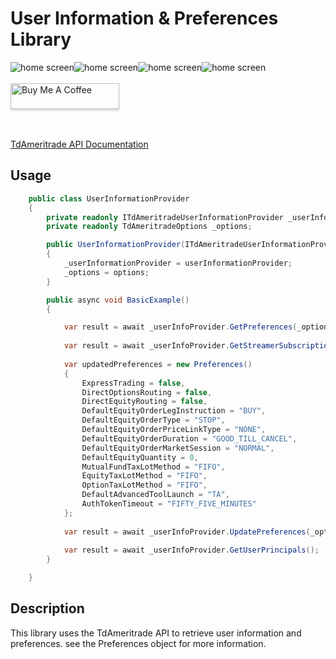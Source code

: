 # User Information & Preferences Library

<img src="https://img.shields.io/github/issues/ucrengineer/TraderShop.Financials"
    alt = "home screen"
    style = "float: left"/>
<img src="https://img.shields.io/github/forks/ucrengineer/TraderShop.Financials"
    alt = "home screen"
    style = "float: left"/>
<img src="https://img.shields.io/github/stars/ucrengineer/TraderShop.Financials"
    alt = "home screen"
    style = "float: left"/>
<img src="https://img.shields.io/github/license/ucrengineer/TraderShop.Financials.TdAmeritrade"
    alt = "home screen"
    style = "float: left"/>

<br></br>
<a href="https://www.buymeacoffee.com/ucrengineer" target="_blank"><img src="https://www.buymeacoffee.com/assets/img/custom_images/orange_img.png" alt="Buy Me A Coffee" style="height: 41px !important;width: 174px !important;box-shadow: 0px 3px 2px 0px rgba(190, 190, 190, 0.5) !important;-webkit-box-shadow: 0px 3px 2px 0px rgba(190, 190, 190, 0.5) !important;" ></a>

<br></br>
[TdAmeritrade API Documentation](https://developer.tdameritrade.com/user-principal/apis "TdAmeritrade's API Documentation")


## Usage

```csharp
    public class UserInformationProvider
    {
        private readonly ITdAmeritradeUserInformationProvider _userInformationProvider;
        private readonly TdAmeritradeOptions _options;

        public UserInformationProvider(ITdAmeritradeUserInformationProvider userInformationProvider, TdAmeritradeOptions options)
        {
            _userInformationProvider = userInformationProvider;
            _options = options;
        }

        public async void BasicExample()
        {

            var result = await _userInfoProvider.GetPreferences(_options.account_number);   
    
            var result = await _userInfoProvider.GetStreamerSubscriptionKeys();
    
            var updatedPreferences = new Preferences()
            {
                ExpressTrading = false,
                DirectOptionsRouting = false,
                DirectEquityRouting = false,
                DefaultEquityOrderLegInstruction = "BUY",
                DefaultEquityOrderType = "STOP",
                DefaultEquityOrderPriceLinkType = "NONE",
                DefaultEquityOrderDuration = "GOOD_TILL_CANCEL",
                DefaultEquityOrderMarketSession = "NORMAL",
                DefaultEquityQuantity = 0,
                MutualFundTaxLotMethod = "FIFO",
                EquityTaxLotMethod = "FIFO",
                OptionTaxLotMethod = "FIFO",
                DefaultAdvancedToolLaunch = "TA",
                AuthTokenTimeout = "FIFTY_FIVE_MINUTES"
            };
      
            var result = await _userInfoProvider.UpdatePreferences(_options.account_number, updatedPreferences);
       
            var result = await _userInfoProvider.GetUserPrincipals();
        }

    }
```

## Description

This library uses the TdAmeritrade API to retrieve user information and preferences. see the Preferences object for more information.
